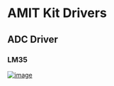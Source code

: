 # AMIT Kit Drivers
## ADC Driver
### LM35

[![image](https://drive.google.com/file/d/1S-IS2-MvFGVMRfNEzc14CngbpZfFVNWN/view)](https://drive.google.com/drive/folders/17Vwh-ff3zGKNAilP-2DhvYUBXsdzDS99)